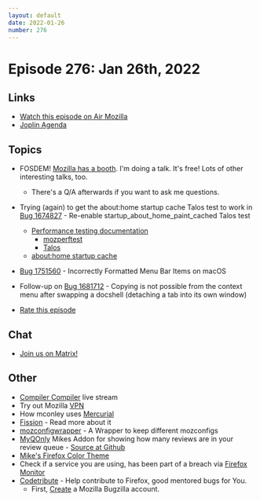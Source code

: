 ```yaml
---
layout: default
date: 2022-01-26
number: 276
---
```


# Episode 276: Jan 26th, 2022

## Links
* [Watch this episode on Air Mozilla](https://mzl.la/joy-of-coding-2022-01-26)
* [Joplin Agenda](https://mikeconley.ca/joc/agendas/Episode-0276.html)

## Topics
* FOSDEM! [Mozilla has a booth](https://fosdem.org/2022/schedule/track/mozilla/). I'm doing a talk. It's free! Lots of other interesting talks, too.
  - There's a Q/A afterwards if you want to ask me questions.
* Trying (again) to get the about:home startup cache Talos test to work in [Bug 1674827](https://bugzilla.mozilla.org/show_bug.cgi?id=1674827) - Re-enable startup_about_home_paint_cached Talos test
  - [Performance testing documentation](https://firefox-source-docs.mozilla.org/testing/perfdocs/index.html)
    - [mozperftest](https://firefox-source-docs.mozilla.org/testing/perfdocs/mozperftest.html)
    - [Talos](https://firefox-source-docs.mozilla.org/testing/perfdocs/talos.html)
  - [about:home startup cache](https://firefox-source-docs.mozilla.org/browser/components/newtab/docs/v2-system-addon/about_home_startup_cache.html)
* [Bug 1751560](https://bugzilla.mozilla.org/show_bug.cgi?id=1751560) - Incorrectly Formatted Menu Bar Items on macOS
* Follow-up on [Bug 1681712](https://bugzilla.mozilla.org/show_bug.cgi?id=1681712) - Copying is not possible from the context menu after swapping a docshell (detaching a tab into its own window)


* [Rate this episode](https://forms.gle/izaFuH2bC6CbFwpG9)

## Chat
* [Join us on Matrix!](https://matrix.to/#/!enWuAmKDOEEPYejXRk:mozilla.org?via=mozilla.org&via=raim.ist)

## Other
* [Compiler Compiler](https://www.twitch.tv/codehag) live stream
* Try out Mozilla [VPN](https://vpn.mozilla.org/)
* How mconley uses [Mercurial](https://mikeconley.github.io/documents/How_mconley_uses_Mercurial_for_Mozilla_code)
* [Fission](https://firefox-source-docs.mozilla.org/dom/dom/Fission.html) - Read more about it
* [mozconfigwrapper](https://github.com/ahal/mozconfigwrapper) - A Wrapper to keep different mozconfigs
* [MyQOnly](https://addons.mozilla.org/en-US/firefox/addon/myqonly/) Mikes Addon for showing how many reviews are in your review queue - [Source at Github](https://github.com/mikeconley/myqonly)
* [Mike's Firefox Color Theme](https://addons.mozilla.org/en-US/firefox/addon/electricbluegaloo/)
* Check if a service you are using, has been part of a breach via [Firefox Monitor](https://monitor.firefox.com/breaches)
* [Codetribute](https://codetribute.mozilla.org/) - Help contribute to Firefox, good mentored bugs for You.
  - First, [Create](https://bugzilla.mozilla.org/createaccount.cgi) a Mozilla Bugzilla account.

